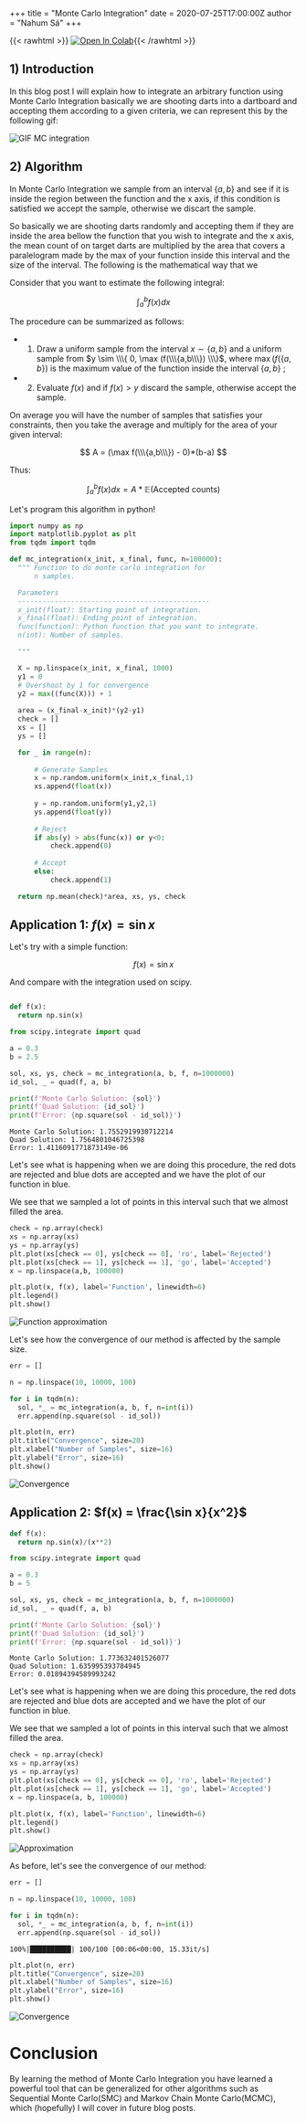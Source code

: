 +++
title =  "Monte Carlo Integration"
date = 2020-07-25T17:00:00Z
author = "Nahum Sá"
+++

{{< rawhtml >}} <a href="https://colab.research.google.com/github/nahumsa/Self-Avoiding-Walks/blob/master/Monte%20Carlo%20Integration.ipynb" target="_parent"><img src="https://colab.research.google.com/assets/colab-badge.svg" alt="Open In Colab"/></a>{{< /rawhtml >}}


## 1) Introduction
In this blog post I will explain how to integrate an arbitrary function using Monte Carlo Integration basically we are shooting darts into a dartboard and accepting them according to a given criteria, we can represent this by the following gif:

![GIF MC integration](/figures/2020-07-25-MC-Integration_files/2020-07-25-MC-Integration.gif)

## 2) Algorithm


In Monte Carlo Integration we sample from an interval $\{a,b\}$ and see if it is inside the region between the function and the x axis, if this condition is satisfied we accept the sample, otherwise we discart the sample.

So basically we are shooting darts randomly and accepting them if they are inside the area bellow the function that you wish to integrate and the x axis, the mean count of on target darts are multiplied by the area that covers a paralelogram made by the max of your function inside this interval and the size of the interval. The following is the mathematical way that we

Consider that you want to estimate the following integral:

$$
\int_a^b f(x) dx
$$

The procedure can be summarized as follows: 

- 1) Draw a uniform sample from the interval $x \sim \{a,b\}$ and a uniform sample from $y \sim \\\{ 0, \max (f(\\\{a,b\\\}) \\\}$, where $\max (f(\{a,b\})$ is the maximum value of the function inside the interval $\{a, b\}$ ;

- 2) Evaluate $f(x)$ and if $f(x) > y$ discard the sample, otherwise accept the sample.

On average you will have the number of samples that satisfies your constraints, then you take the average and multiply for the area of your given interval:

$$
A = (\max f(\\\{a,b\\\}) - 0)*(b-a)
$$

Thus:

$$
\int_a^b f(x) dx = A* \mathbb{E}(\mathrm{Accepted \ counts})
$$

Let's program this algorithm in python!

``` python
import numpy as np
import matplotlib.pyplot as plt
from tqdm import tqdm
```


``` python
def mc_integration(x_init, x_final, func, n=100000):
  """ Function to do monte carlo integration for 
      n samples.

  Parameters
  -----------------------------------------------
  x_init(float): Starting point of integration.
  x_final(float): Ending point of integration.
  func(function): Python function that you want to integrate.
  n(int): Number of samples.

  """

  X = np.linspace(x_init, x_final, 1000)
  y1 = 0
  # Overshoot by 1 for convergence
  y2 = max((func(X))) + 1
      
  area = (x_final-x_init)*(y2-y1)
  check = []
  xs = []
  ys = []

  for _ in range(n):
      
      # Generate Samples
      x = np.random.uniform(x_init,x_final,1)
      xs.append(float(x))
      
      y = np.random.uniform(y1,y2,1)
      ys.append(float(y))
      
      # Reject
      if abs(y) > abs(func(x)) or y<0:
          check.append(0)
      
      # Accept
      else:
          check.append(1)

  return np.mean(check)*area, xs, ys, check
```

## Application 1: $f(x) = \sin x$
Let's try with a simple function: 

$$
f(x) = \sin x
$$

And compare with the integration used on scipy.


``` python

def f(x):
  return np.sin(x)
```


``` python
from scipy.integrate import quad

a = 0.3
b = 2.5

sol, xs, ys, check = mc_integration(a, b, f, n=1000000)
id_sol, _ = quad(f, a, b)

print(f'Monte Carlo Solution: {sol}')
print(f'Quad Solution: {id_sol}')
print(f'Error: {np.square(sol - id_sol)}')
```

    Monte Carlo Solution: 1.7552919930712214
    Quad Solution: 1.7564801046725398
    Error: 1.4116091771873149e-06


Let's see what is happening when we are doing this procedure, the red dots are rejected and blue dots are accepted and we have the plot of our function in blue.

We see that we sampled a lot of points in this interval such that we almost filled the area.


``` python
check = np.array(check)
xs = np.array(xs)
ys = np.array(ys)
plt.plot(xs[check == 0], ys[check == 0], 'ro', label='Rejected')
plt.plot(xs[check == 1], ys[check == 1], 'go', label='Accepted')
x = np.linspace(a,b, 100000)

plt.plot(x, f(x), label='Function', linewidth=6)
plt.legend()
plt.show()
```
![Function approximation](/figures/2020-07-25-MC-Integration_files/2020-07-25-MC-Integration_8_0.png)

Let's see how the convergence of our method is affected by the sample size.


``` python
err = []

n = np.linspace(10, 10000, 100)

for i in tqdm(n):  
  sol, *_ = mc_integration(a, b, f, n=int(i))
  err.append(np.square(sol - id_sol))
```


``` python
plt.plot(n, err)
plt.title("Convergence", size=20)
plt.xlabel("Number of Samples", size=16)
plt.ylabel("Error", size=16)
plt.show()
```
![Convergence](/figures/2020-07-25-MC-Integration_files/2020-07-25-MC-Integration_11_0.png)

## Application 2: $f(x) = \frac{\sin x}{x^2}$

``` python
def f(x):
  return np.sin(x)/(x**2)
```


``` python
from scipy.integrate import quad

a = 0.3
b = 5

sol, xs, ys, check = mc_integration(a, b, f, n=1000000)
id_sol, _ = quad(f, a, b)

print(f'Monte Carlo Solution: {sol}')
print(f'Quad Solution: {id_sol}')
print(f'Error: {np.square(sol - id_sol)}')
```

    Monte Carlo Solution: 1.773632401526077
    Quad Solution: 1.635995393784945
    Error: 0.01894394589993242


Let's see what is happening when we are doing this procedure, the red dots are rejected and blue dots are accepted and we have the plot of our function in blue.

We see that we sampled a lot of points in this interval such that we almost filled the area.


``` python
check = np.array(check)
xs = np.array(xs)
ys = np.array(ys)
plt.plot(xs[check == 0], ys[check == 0], 'ro', label='Rejected')
plt.plot(xs[check == 1], ys[check == 1], 'go', label='Accepted')
x = np.linspace(a, b, 100000)

plt.plot(x, f(x), label='Function', linewidth=6)
plt.legend()
plt.show()
```
![Approximation](/figures/2020-07-25-MC-Integration_files/2020-07-25-MC-Integration_16_0.png)

As before, let's see the convergence of our method:


``` python
err = []

n = np.linspace(10, 10000, 100)

for i in tqdm(n):  
  sol, *_ = mc_integration(a, b, f, n=int(i))
  err.append(np.square(sol - id_sol))
```

    100%|██████████| 100/100 [00:06<00:00, 15.33it/s]



``` python
plt.plot(n, err)
plt.title("Convergence", size=20)
plt.xlabel("Number of Samples", size=16)
plt.ylabel("Error", size=16)
plt.show()
```
![Convergence](/figures/2020-07-25-MC-Integration_files/2020-07-25-MC-Integration_19_0.png)

# Conclusion

By learning the method of Monte Carlo Integration you have learned a powerful tool that can be generalized for other algorithms such as Sequential Monte Carlo(SMC) and Markov Chain Monte Carlo(MCMC), which (hopefully) I will cover in future blog posts.
